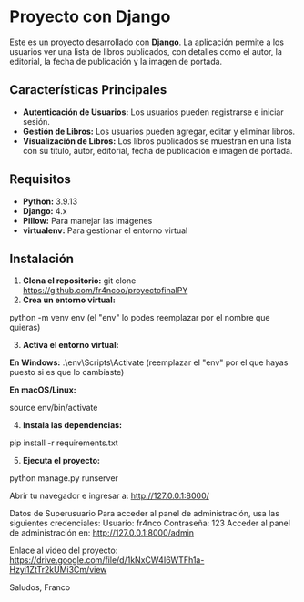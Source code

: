 # Proyecto con Django

Este es un proyecto desarrollado con **Django**. La aplicación permite a los usuarios ver una lista de libros publicados, con detalles como el autor, la editorial, la fecha de publicación y la imagen de portada.

## Características Principales

- **Autenticación de Usuarios:** Los usuarios pueden registrarse e iniciar sesión.
- **Gestión de Libros:** Los usuarios pueden agregar, editar y eliminar libros.
- **Visualización de Libros:** Los libros publicados se muestran en una lista con su título, autor, editorial, fecha de publicación e imagen de portada.

## Requisitos

- **Python:** 3.9.13
- **Django:** 4.x
- **Pillow:** Para manejar las imágenes
- **virtualenv:** Para gestionar el entorno virtual

## Instalación

1. **Clona el repositorio:**
   git clone https://github.com/fr4ncoo/proyectofinalPY
2. **Crea un entorno virtual:**

python -m venv env (el "env" lo podes reemplazar por el nombre que quieras)

3. **Activa el entorno virtual:**
   
**En Windows:**
.\env\Scripts\Activate (reemplazar el "env" por el que hayas puesto si es que lo cambiaste)  

**En macOS/Linux:**

source env/bin/activate

4. **Instala las dependencias:**

pip install -r requirements.txt

5. **Ejecuta el proyecto:**


python manage.py runserver

Abrir tu navegador e ingresar a: http://127.0.0.1:8000/

Datos de Superusuario
Para acceder al panel de administración, usa las siguientes credenciales:
Usuario: fr4nco
Contraseña: 123
Acceder al panel de administración en: http://127.0.0.1:8000/admin

Enlace al video del proyecto: https://drive.google.com/file/d/1kNxCW4I6WTFh1a-Hzyi1ZtTr2kUMi3Cm/view

Saludos,
Franco
